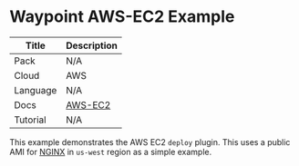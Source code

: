 # Waypoint AWS-EC2 Example

|Title|Description|
|---|---|
|Pack|N/A|
|Cloud|AWS|
|Language|N/A|
|Docs|[AWS-EC2](https://www.waypointproject.io/plugins/aws-ec2)|
|Tutorial|N/A|

This example demonstrates the AWS EC2 `deploy` plugin. This uses a public AMI
for [NGINX][nginx] in `us-west` region as a simple example.


[nginx]:https://bitnami.com/stack/nginx/cloud/aws/amis
